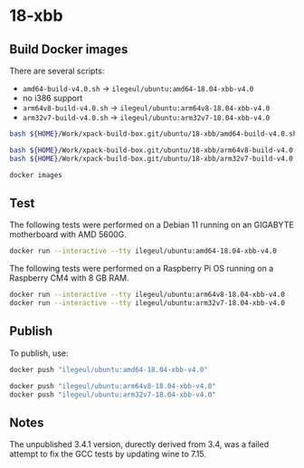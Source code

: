 
# 18-xbb

## Build Docker images

There are several scripts:

- `amd64-build-v4.0.sh` -> `ilegeul/ubuntu:amd64-18.04-xbb-v4.0`
- no i386 support
- `arm64v8-build-v4.0.sh` -> `ilegeul/ubuntu:arm64v8-18.04-xbb-v4.0`
- `arm32v7-build-v4.0.sh` -> `ilegeul/ubuntu:arm32v7-18.04-xbb-v4.0`

```sh
bash ${HOME}/Work/xpack-build-box.git/ubuntu/18-xbb/amd64-build-v4.0.sh

bash ${HOME}/Work/xpack-build-box.git/ubuntu/18-xbb/arm64v8-build-v4.0.sh
bash ${HOME}/Work/xpack-build-box.git/ubuntu/18-xbb/arm32v7-build-v4.0.sh

docker images
```

## Test

The following tests were performed on a Debian 11
running on an GIGABYTE motherboard with AMD 5600G.

```sh
docker run --interactive --tty ilegeul/ubuntu:amd64-18.04-xbb-v4.0
```

The following tests were performed on a Raspberry Pi OS
running on a Raspberry CM4 with 8 GB RAM.

```sh
docker run --interactive --tty ilegeul/ubuntu:arm64v8-18.04-xbb-v4.0
docker run --interactive --tty ilegeul/ubuntu:arm32v7-18.04-xbb-v4.0
```

## Publish

To publish, use:

```sh
docker push "ilegeul/ubuntu:amd64-18.04-xbb-v4.0"

docker push "ilegeul/ubuntu:arm64v8-18.04-xbb-v4.0"
docker push "ilegeul/ubuntu:arm32v7-18.04-xbb-v4.0"
```

## Notes

The unpublished 3.4.1 version, durectly derived from 3.4,
was a failed attempt to fix the GCC tests by updating wine to 7.15.
